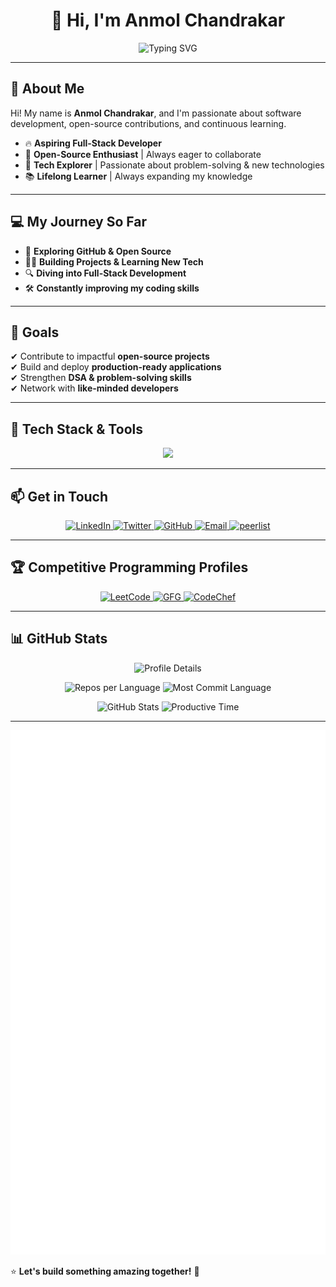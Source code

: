 <h1 align="center">🚀 Hi, I'm Anmol Chandrakar</h1>


<p align="center">
  <img src="https://readme-typing-svg.herokuapp.com?font=Fira+Code&size=22&pause=1000&color=F7B500&center=true&vCenter=true&width=500&lines=💻+Full-Stack+Developer+in+Progress;📚+Lifelong+Learner;🤝+Open+Source+Contributor;🎯+Tech+Explorer" alt="Typing SVG" />
</p>

---

## 🌟 About Me

Hi! My name is **Anmol Chandrakar**, and I'm passionate about software development, open-source contributions, and continuous learning.

- 🔥 **Aspiring Full-Stack Developer**
- 🤝 **Open-Source Enthusiast** | Always eager to collaborate
- 🎯 **Tech Explorer** | Passionate about problem-solving & new technologies
- 📚 **Lifelong Learner** | Always expanding my knowledge

---

## 💻 My Journey So Far

- 🚀 **Exploring GitHub & Open Source**
- 👨‍💻 **Building Projects & Learning New Tech**
- 🔍 **Diving into Full-Stack Development**
- 🛠 **Constantly improving my coding skills**

---

## 🎯 Goals

✔ Contribute to impactful **open-source projects**  
✔ Build and deploy **production-ready applications**  
✔ Strengthen **DSA & problem-solving skills**  
✔ Network with **like-minded developers**  

---

## 🚀 Tech Stack & Tools

<p align="center">
  <img src="https://skillicons.dev/icons?i=html,css,js,ts,react,redux,nextjs,nodejs,express,mongodb,postgresql,tailwind,bootstrap,git,github,linux,c,cpp,java,python" />
</p>

---

## 📫 Get in Touch

<p align="center">
  <a href="https://linkedin.com/in/anmol-chandrakar-151b00257">
    <img src="https://img.shields.io/badge/LinkedIn-brown?style=for-the-badge&logo=linkedin" alt="LinkedIn" />
  </a>
  <a href="https://twitter.com/anmolchandraka4">
    <img src="https://img.shields.io/badge/Twitter-000000?style=for-the-badge&logo=twitter&logoColor=white" alt="Twitter" />
  </a>
  <a href="https://github.com/kirigaya07">
    <img src="https://img.shields.io/badge/GitHub-100000?style=for-the-badge&logo=github&logoColor=white" alt="GitHub" />
  </a>
  <a href="mailto:anmolchandrakar999@gmail.com">
    <img src="https://img.shields.io/badge/Gmail-yellow?style=for-the-badge&logo=gmail" alt="Email" />
  </a>
<a href="https://peerlist.io/kirigaya07">
  <img src="https://img.shields.io/badge/Peerlist-green?style=for-the-badge&logo=peerlist" alt="peerlist" />
</a>
</p>

---

## 🏆 Competitive Programming Profiles


<p align="center">
  <a href="https://leetcode.com/kirigaya07" target="_blank">
    <img src="https://img.shields.io/badge/LeetCode-black?style=for-the-badge&logo=leetcode" alt="LeetCode" />
  </a>
  <a href="https://auth.geeksforgeeks.org/user/kirigaya07" target="_blank">
    <img src="https://img.shields.io/badge/GeeksforGeeks-298D46?style=for-the-badge&logo=geeksforgeeks&logoColor=white" alt="GFG" />
  </a>
  <a href="https://www.codechef.com/users/kirigaya07" target="_blank">
    <img src="https://img.shields.io/badge/CodeChef-blue?style=for-the-badge&logo=codechef" alt="CodeChef" />
  </a>
</p>

---

## 📊 GitHub Stats

<p align="center">
  <img src="http://github-profile-summary-cards.vercel.app/api/cards/profile-details?username=kirigaya07&theme=apprentice" alt="Profile Details" />
</p>

<p align="center">
  <img src="http://github-profile-summary-cards.vercel.app/api/cards/repos-per-language?username=kirigaya07&theme=apprentice" alt="Repos per Language" />
  <img src="http://github-profile-summary-cards.vercel.app/api/cards/most-commit-language?username=kirigaya07&theme=apprentice" alt="Most Commit Language" />
</p>

<p align="center">
  <img src="http://github-profile-summary-cards.vercel.app/api/cards/stats?username=kirigaya07&theme=apprentice" alt="GitHub Stats" />
  <img src="http://github-profile-summary-cards.vercel.app/api/cards/productive-time?username=kirigaya07&theme=apprentice&utcOffset=8" alt="Productive Time" />
</p>

---
<p align="center">
  <img src="./github-metrics.svg" alt="Metrics" />
</p>

⭐️ **Let's build something amazing together!** 🚀
